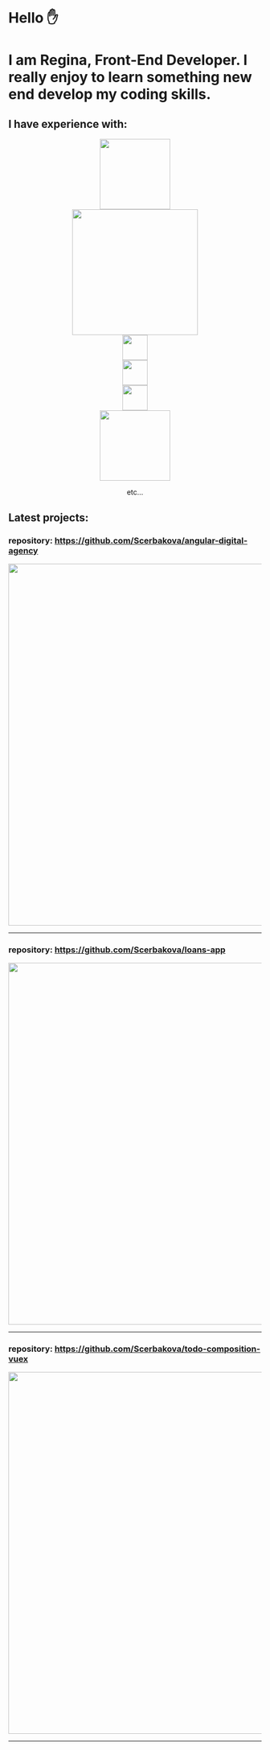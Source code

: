 # Hello ✋
# I am Regina, Front-End Developer. I really enjoy to learn something new end develop my coding skills.

## I have experience with:
<div align="center">
<div>
<img src="https://user-images.githubusercontent.com/97510856/188849501-e94ec6bc-1cdf-403f-9f5c-45817d8d1656.png" width="140">
</div>
  
<div align="center">
<img src="https://user-images.githubusercontent.com/97510856/188852292-88d5be90-8777-4004-b336-49dd7ccf51c4.png" width="250">
</div>
  
<div align="center">
<img src="https://user-images.githubusercontent.com/97510856/188851355-daf6b638-d859-45fb-8b72-e83c46f45cd6.png" width="50" height="50">
</div>
  
<div align="center">
<img src="https://user-images.githubusercontent.com/97510856/188851637-1e6d0b6f-0e8d-446c-b01e-f95a03633e22.png" width="50" height="50">
</div>
  
<div align="center">
<img src="https://user-images.githubusercontent.com/97510856/188853045-30bb2489-2834-4892-8dbd-c28e3cb7441d.png" width="50" height="50">
</div>
  

<img src="https://user-images.githubusercontent.com/97510856/188853972-9d786d3a-f1d5-425d-81bc-5ca0444a04fa.png" width="140">

  
<p align="center">etc...</p></div>
</div>

## Latest projects:

### repository: https://github.com/Scerbakova/angular-digital-agency
<div align="center">
<img src="https://user-images.githubusercontent.com/97510856/188856021-5625894a-7a88-4ece-a86b-66dcd967666b.png" width="720">
</div>

<hr width="100%"></hr>
  
### repository: https://github.com/Scerbakova/loans-app
<div align="center">
<img src="https://user-images.githubusercontent.com/97510856/188857276-bd5b7200-1657-45ca-958e-0ee7073991b3.png" width="720">
</div>

<hr width="100%"></hr>

### repository: https://github.com/Scerbakova/todo-composition-vuex
<div align="center">
<img src="https://user-images.githubusercontent.com/97510856/188859687-d3bb6d23-cbb5-42bf-91b5-8b09e9add648.png" width="720">
</div>

<hr width="100%"></hr>

